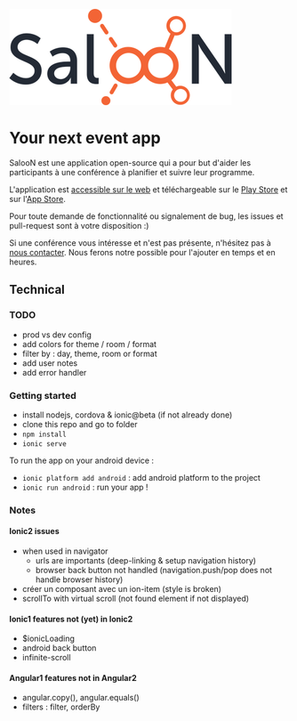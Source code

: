 ![SalooN](doc/logo.png)

# Your next event app

SalooN est une application open-source qui a pour but d'aider les participants à une conférence à planifier et suivre leur programme.

L'application est [accessible sur le web](http://saloonapp.github.io/saloon-app/) et téléchargeable sur le [Play Store](https://play.google.com/store/apps/details?id=co.saloonapp.eventexplorer) et sur l'[App Store](https://itunes.apple.com/fr/app/saloon-events/id999897097).

Pour toute demande de fonctionnalité ou signalement de bug, les issues et pull-request sont à votre disposition :)

Si une conférence vous intéresse et n'est pas présente, n'hésitez pas à [nous contacter](http://saloonapp.herokuapp.com/#contact). Nous ferons notre possible pour l'ajouter en temps et en heures.

## Technical

### TODO

- prod vs dev config
- add colors for theme / room / format
- filter by : day, theme, room or format
- add user notes
- add error handler

### Getting started

- install nodejs, cordova & ionic@beta (if not already done)
- clone this repo and go to folder
- `npm install`
- `ionic serve`

To run the app on your android device :

- `ionic platform add android` : add android platform to the project
- `ionic run android` : run your app !

### Notes

#### Ionic2 issues

- when used in navigator
    - urls are importants (deep-linking & setup navigation history)
    - browser back button not handled (navigation.push/pop does not handle browser history)
- créer un composant avec un ion-item (style is broken)
- scrollTo with virtual scroll (not found element if not displayed)

#### Ionic1 features not (yet) in Ionic2

- $ionicLoading
- android back button
- infinite-scroll

#### Angular1 features not in Angular2

- angular.copy(), angular.equals()
- filters : filter, orderBy
